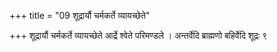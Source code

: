 +++
title = "09 शूद्रार्यौ चर्मकर्ते व्यायच्छेते"

+++
शूद्रार्यौ चर्मकर्ते व्यायच्छेते आर्द्रे श्वेते परिमण्डले । अन्तर्वेदि ब्राह्मणो बहिर्वेदि शूद्रः ९